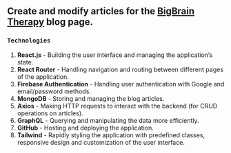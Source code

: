 <!-- ![Screenshot of BlogCreator](/client/logo192.png) -->
## Create and modify articles for the [BigBrain Therapy](https://www.bigbraintherapy.com/) blog page.

### `Technologies `

1.	**React.js** - Building the user interface and managing the application’s state.
2.	**React Router** - Handling navigation and routing between different pages of the application.
3.	**Firebase Authentication** - Handling user authentication with Google and email/password methods.
4.	**MongoDB** - Storing and managing the blog articles.
5.	**Axios** - Making HTTP requests to interact with the backend (for CRUD operations on articles).
6.	**GraphQL** - Querying and manipulating the data more efficiently.
7.	**GitHub** - Hosting and deploying the application.
8. **Tailwind** - Rapidly styling the application with predefined classes, responsive design and customization of the user interface.

